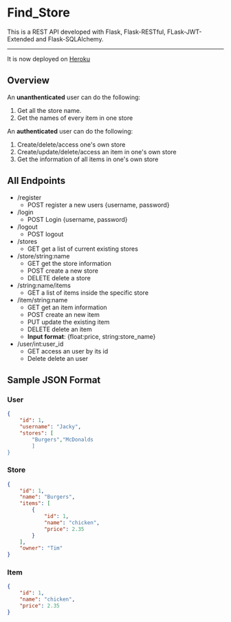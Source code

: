 # Find_Store

This is a REST API developed with Flask, Flask-RESTful, FLask-JWT-Extended and Flask-SQLAlchemy.
***
It is now deployed on [Heroku](https://find-stores-api.herokuapp.com/)

## Overview
An **unanthenticated** user can do the following:
1. Get all the store name.
2. Get the names of every item in one store

An **authenticated** user can do the following:
1. Create/delete/access one's own store 
2. Create/update/delete/access an item in one's own store 
3. Get the information of all items in one's own store 

## All Endpoints
* /register
    * POST register a new users {username, password}
* /login
    * POST Login {username, password}
* /logout
    * POST logout
* /stores   
    * GET  get a list of current existing stores
* /store/string:name
    * GET  get the store information
    * POST  create a new store  
    * DELETE  delete a store  
* /string:name/items
    * GET  a list of items inside the specific store  
* /item/string:name
    * GET  get an item information
    * POST  create an new item  
    * PUT  update the existing item  
    * DELETE  delete an item  
    * **Input format**: {float:price, string:store_name}
* /user/int:user_id
    * GET  access an user by its id
    * Delete  delete an user

## Sample JSON Format
### User
```json
{  
    "id": 1, 
    "username": "Jacky",
    "stores": [
        "Burgers","McDonalds
        ]
}
```
### Store
```json
{
    "id": 1,
    "name": "Burgers",
    "items": [
        {
            "id": 1,
            "name": "chicken",
            "price": 2.35
        }
    ],
    "owner": "Tim"
}
```
### Item
```json
{
    "id": 1,
    "name": "chicken",
    "price": 2.35
}
```

